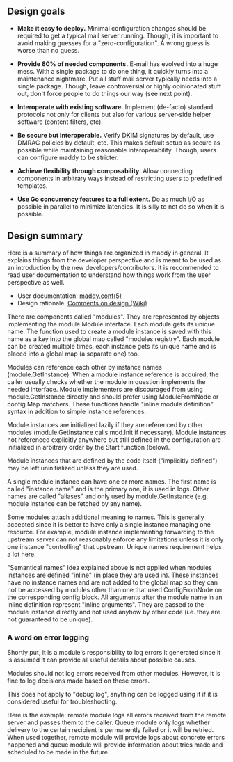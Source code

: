 ## Design goals

- **Make it easy to deploy.**
  Minimal configuration changes should be required to get a typical mail server
  running. Though, it is important to avoid making guesses for a
  "zero-configuration". A wrong guess is worse than no guess.

- **Provide 80% of needed components.**
  E-mail has evolved into a huge mess. With a single package to do one thing, it
  quickly turns into a maintenance nightmare. Put all stuff mail server
  typically needs into a single package. Though, leave controversial or highly
  opinionated stuff out, don't force people to do things our way
  (see next point).

- **Interoperate with existing software.**
  Implement (de-facto) standard protocols not only for clients but also for
  various server-side helper software (content filters, etc).

- **Be secure but interoperable.**
  Verify DKIM signatures by default, use DMRAC policies by default, etc. This
  makes default setup as secure as possible while maintaining reasonable
  interoperability. Though, users can configure maddy to be stricter.

- **Achieve flexibility through composability.**
  Allow connecting components in arbitrary ways instead of restricting users to
  predefined templates.

- **Use Go concurrency features to a full extent.**
  Do as much I/O as possible in parallel to minimize latencies. It is silly to
  not do so when it is possible.

## Design summary

Here is a summary of how things are organized in maddy in general. It explains
things from the developer perspective and is meant to be used as an
introduction by the new developers/contributors. It is recommended to read
user documentation to understand how things work from the user perspective as
well.

- User documentation: [maddy.conf(5)](maddy.conf.5.scd)
- Design rationale: [Comments on design (Wiki)][1]

There are components called "modules". They are represented by objects
implementing the module.Module interface. Each module gets its unique name.
The function used to create a module instance is saved with this name as a key
into the global map called "modules registry". Each module can be created
multiple times, each instance gets its unique name and is placed into a global
map (a separate one) too.

Modules can reference each other by instance names (module.GetInstance). When a
module instance reference is acquired, the caller usually checks whether the
module in question implements the needed interface. Module implementers are
discouraged from using module.GetInstance directly and should prefer using
ModuleFromNode or config.Map matchers. These functions handle "inline module
definition" syntax in addition to simple instance references.

Module instances are initialized lazily if they are referenced by other modules
(module.GetInstance calls mod.Init if necessary). Module instances not
referenced explicitly anywhere but still defined in the configuration are
initialized in arbitrary order by the Start function (below).

Module instances that are defined by the code itself ("implicitly defined") may
be left uninitialized unless they are used.

A single module instance can have one or more names. The first name is called
"instance name" and is the primary one, it is used in logs.  Other names are
called "aliases" and only used by module.GetInstance (e.g. module instance can
be fetched by any name).

Some modules attach additional meaning to names. This is generally accepted
since it is better to have only a single instance managing one resource. For
example, module instance implementing forwarding to the upstream server can not
reasonably enforce any limitations unless it is only one instance "controlling"
that upstream. Unique names requirement helps a lot here.

"Semantical names" idea explained above is not applied when modules instances
are defined "inline" (in place they are used in). These instances have no
instance names and are not added to the global map so they can not be accessed
by modules other than one that used ConfigFromNode on the corresponding config
block. All arguments after the module name in an inline definition represent
"inline arguments". They are passed to the module instance directly and not
used anyhow by other code (i.e. they are not guaranteed to be unique).

### A word on error logging

Shortly put, it is a module's responsibility to log errors it generated since it
is assumed it can provide all useful details about possible causes.

Modules should not log errors received from other modules. However, it is 
fine to log decisions made based on these errors.

This does not apply to "debug log", anything can be logged using it if it is
considered useful for troubleshooting.

Here is the example: remote module logs all errors received from the remote
server and passes them to the caller. Queue module only logs whether delivery to
the certain recipient is permanently failed or it will be retried. When used
together, remote module will provide logs about concrete errors happened and
queue module will provide information about tries made and scheduled to be made
in the future.

[1]: https://github.com/foxcpp/maddy/wiki/Dev:-Comments-on-design